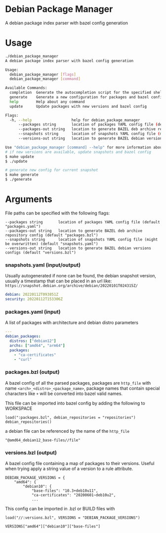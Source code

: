 # Debian Package Manager

A debian package index parser with bazel config generation

# Usage

```sh
./debian_package_manager
A debian package index parser with bazel config generation

Usage:
  debian_package_manager [flags]
  debian_package_manager [command]

Available Commands:
  completion  Generate the autocompletion script for the specified shell
  generate    Generate a new configuration for packages and bazel config
  help        Help about any command
  update      Update packages with new versions and bazel config

Flags:
  -h, --help                  help for debian_package_manager
      --packages string       location of packages YAML config file (default "packages.yaml")
      --packages-out string   location to generate BAZEL deb archive repository config (default "packages.bzl")
      --snapshots string      location of snapshots YAML config file (might be overwritten) (default "snapshots.yaml")
      --versions-out string   location to generate BAZEL debian versions configs (default "versions.bzl")

Use "debian_package_manager [command] --help" for more information about a command.
# if new versions are available, update snapshots and bazel config
$ make update
$ ./update

# generate new config for current snapshot
$ make generate
$ ./generate
```

# Arguments

File paths can be specified with the following flags:

```
--packages string       location of packages YAML config file (default "packages.yaml")
--packages-out string   location to generate BAZEL deb archive repository config (default "packages.bzl")
--snapshots string      location of snapshots YAML config file (might be overwritten) (default "snapshots.yaml")
--versions-out string   location to generate BAZEL debian versions configs (default "versions.bzl")
```

### snapshots.yaml (input/output)

Usually autogenerated if none can be found, the debian snapshot version, usually a timestamp
that can be placed in an url like: `https://snapshot.debian.org/archive/debian/20220101T024315Z/`

```yaml
debian: 20220112T093851Z
security: 20220112T153306Z
```

### packages.yaml (input)

A list of packages with architecture and debian distro parameters

```yaml
---
debian_packages:
  distros: ["debian12"]
  archs: ["amd64", "arm64"]
  packages:
    - "ca-certificates"
    - "curl"
```

### packages.bzl (output)

A bazel config of all the parsed packages, packages are `http_file` with name `<arch>_<distro>_<package_name>`, package
names that contain special characters like `+` will be converted into bazel valid names.

This file can be imported into bazel config by adding the following to WORKSPACE

```
load(":packages.bzl", debian_repositories = "repositories")
debian_repositories()
```

a debian file can be referenced by the name of the `http_file`

```
"@amd64_debian12_base-files//file"
```

### versions.bzl (output)

A bazel config file containing a map of packages to their versions. Useful when trying apply a string value of a version
to a rule attribute.

```
DEBIAN_PACKAGE_VERSIONS = {
    "amd64": {
        "debian10": {
            "base-files": "10.3+deb10u11",
            "ca-certificates": "20200601~deb10u2",
            ...
```

This config can be imported in .bzl or BUILD files with

```
load("//:versions.bzl", VERSIONS = "DEBIAN_PACKAGE_VERSIONS")

VERSIONS["amd64"]["debian10"]["base-files"]
```
